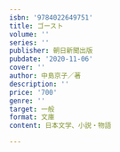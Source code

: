 ```yaml
---
isbn: '9784022649751'
title: ゴースト
volume: ''
series: ''
publisher: 朝日新聞出版
pubdate: '2020-11-06'
cover: ''
author: 中島京子／著
description: ''
price: '700'
genre: ''
target: 一般
format: 文庫
content: 日本文学、小説・物語

---
```

